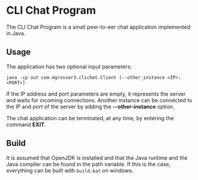 # CLI Chat Program

The CLI Chat Program is a small peer-to-eer chat application implemented in Java. 

## Usage

The application has two optional input parameters:

`java -cp out com.mgrosser3.clichat.Client [--other_instance <IP>:<PORT>]`

If the IP address and port parameters are empty, it represents the server and waits for incoming connections.
Another instance can be connected to the IP and port of the server by adding the **--other-instance** option.

The chat application can be terminated, at any time, by entering the command **EXIT**.

## Build

It is assumed that OpenJDK is installed and that the Java runtime and the Java compiler can be found in the path
variable. If this is the case, everything can be built with `build.bat` on windows.
